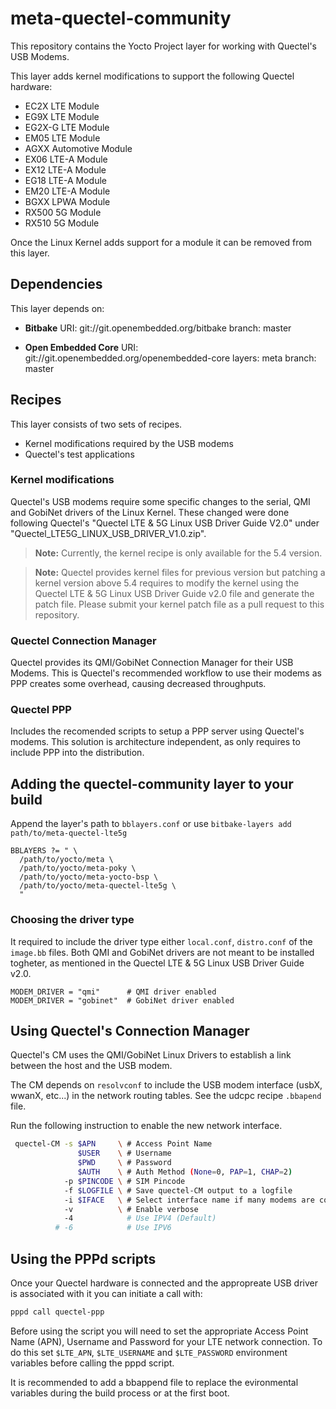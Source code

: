 # meta-quectel-community

This repository contains the Yocto Project layer for working with Quectel's USB Modems.

This layer adds kernel modifications to support the following Quectel hardware: 

* EC2X LTE Module
* EG9X LTE Module
* EG2X-G LTE Module
* EM05 LTE Module
* AGXX Automotive Module
* EX06 LTE-A Module
* EX12 LTE-A Module
* EG18 LTE-A Module
* EM20 LTE-A Module
* BGXX LPWA Module
* RX500 5G Module
* RX510 5G Module

Once the Linux Kernel adds support for a module it can be removed from 
this layer.

## Dependencies

This layer depends on:

* __Bitbake__
 URI: git://git.openembedded.org/bitbake
 branch: master

* __Open Embedded Core__
 URI: git://git.openembedded.org/openembedded-core
 layers: meta
 branch: master

## Recipes
This layer consists of two sets of recipes.

* Kernel modifications required by the USB modems
* Quectel's test applications

### Kernel modifications
Quectel's USB modems require some specific changes to the serial, QMI and GobiNet drivers of the Linux Kernel. These changed were done following Quectel's "Quectel LTE & 5G Linux USB Driver Guide V2.0" under "Quectel_LTE5G_LINUX_USB_DRIVER_V1.0.zip". 

> __Note:__ Currently, the kernel recipe is only available for the 5.4 version. 

> __Note:__ Quectel provides kernel files for previous version but patching a kernel version above 5.4 requires to modify the kernel using the Quectel LTE & 5G Linux USB Driver Guide v2.0 file and generate the patch file. Please submit your kernel patch file as a pull request to this repository.

### Quectel Connection Manager
Quectel provides its QMI/GobiNet Connection Manager for their USB Modems. This is Quectel's recommended workflow to use their modems as PPP creates some overhead, causing decreased throughputs.

### Quectel PPP
Includes the recomended scripts to setup a PPP server using Quectel's modems. This solution is architecture independent, as only requires to include PPP into the distribution.


## Adding the quectel-community layer to your build

Append the layer's path to `bblayers.conf` or use `bitbake-layers add path/to/meta-quectel-lte5g`

```
BBLAYERS ?= " \
  /path/to/yocto/meta \
  /path/to/yocto/meta-poky \
  /path/to/yocto/meta-yocto-bsp \
  /path/to/yocto/meta-quectel-lte5g \
  "
```

### Choosing the driver type

It required to include the driver type either `local.conf`, `distro.conf` of the `image.bb` files. Both QMI and GobiNet drivers are not meant to be installed togheter, as mentioned in the Quectel LTE & 5G Linux USB Driver Guide v2.0.

```
MODEM_DRIVER = "qmi"      # QMI driver enabled
MODEM_DRIVER = "gobinet"  # GobiNet driver enabled
```

## Using Quectel's Connection Manager
Quectel's CM uses the QMI/GobiNet Linux Drivers to establish a link between the host and the USB modem. 

The CM depends on `resolvconf` to include the USB modem interface (usbX, wwanX, etc...) in the network routing tables. See the udcpc recipe `.bbapend` file.

Run the following instruction to enable the new network interface.

``` bash 
 quectel-CM -s $APN     \ # Access Point Name 
               $USER    \ # Username
               $PWD     \ # Password
               $AUTH    \ # Auth Method (None=0, PAP=1, CHAP=2)
            -p $PINCODE \ # SIM Pincode
            -f $LOGFILE \ # Save quectel-CM output to a logfile
            -i $IFACE   \ # Select interface name if many modems are connected
            -v          \ # Enable verbose
            -4            # Use IPV4 (Default)
          # -6            # Use IPV6
```

## Using the PPPd scripts

Once your Quectel hardware is connected and the appropreate USB driver is associated with it you can initiate a call with: 

``` bash
pppd call quectel-ppp
```

Before using the script you will need to set the appropriate Access Point Name (APN), Username and Password for your LTE network connection.  To do this set `$LTE_APN`, `$LTE_USERNAME` and `$LTE_PASSWORD` environment variables before calling the pppd script.

It is recommended to add a bbappend file to replace the evironmental variables during the build process or at the first boot.